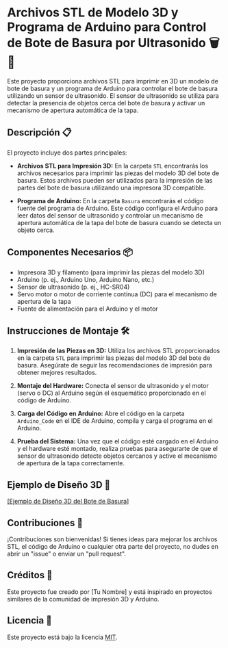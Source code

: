 # Archivos STL de Modelo 3D y Programa de Arduino para Control de Bote de Basura por Ultrasonido 🗑️📐

Este proyecto proporciona archivos STL para imprimir en 3D un modelo de bote de basura y un programa de Arduino para controlar el bote de basura utilizando un sensor de ultrasonido. El sensor de ultrasonido se utiliza para detectar la presencia de objetos cerca del bote de basura y activar un mecanismo de apertura automática de la tapa.

## Descripción 📋

El proyecto incluye dos partes principales:

- **Archivos STL para Impresión 3D:** En la carpeta `STL` encontrarás los archivos necesarios para imprimir las piezas del modelo 3D del bote de basura. Estos archivos pueden ser utilizados para la impresión de las partes del bote de basura utilizando una impresora 3D compatible.

- **Programa de Arduino:** En la carpeta `Basura` encontrarás el código fuente del programa de Arduino. Este código configura el Arduino para leer datos del sensor de ultrasonido y controlar un mecanismo de apertura automática de la tapa del bote de basura cuando se detecta un objeto cerca.

## Componentes Necesarios 📦

- Impresora 3D y filamento (para imprimir las piezas del modelo 3D)
- Arduino (p. ej., Arduino Uno, Arduino Nano, etc.)
- Sensor de ultrasonido (p. ej., HC-SR04)
- Servo motor o motor de corriente continua (DC) para el mecanismo de apertura de la tapa
- Fuente de alimentación para el Arduino y el motor

## Instrucciones de Montaje 🛠️

1. **Impresión de las Piezas en 3D:** Utiliza los archivos STL proporcionados en la carpeta `STL` para imprimir las piezas del modelo 3D del bote de basura. Asegúrate de seguir las recomendaciones de impresión para obtener mejores resultados.

2. **Montaje del Hardware:** Conecta el sensor de ultrasonido y el motor (servo o DC) al Arduino según el esquemático proporcionado en el código de Arduino.

3. **Carga del Código en Arduino:** Abre el código en la carpeta `Arduino_Code` en el IDE de Arduino, compila y carga el programa en el Arduino.

4. **Prueba del Sistema:** Una vez que el código esté cargado en el Arduino y el hardware esté montado, realiza pruebas para asegurarte de que el sensor de ultrasonido detecte objetos cercanos y active el mecanismo de apertura de la tapa correctamente.

## Ejemplo de Diseño 3D 🌟

[[Ejemplo de Diseño 3D del Bote de Basura]](https://www.youtube.com/watch?v=qE22mNhubSc)

## Contribuciones 🚀

¡Contribuciones son bienvenidas! Si tienes ideas para mejorar los archivos STL, el código de Arduino o cualquier otra parte del proyecto, no dudes en abrir un "issue" o enviar un "pull request".

## Créditos 🙌

Este proyecto fue creado por [Tu Nombre] y está inspirado en proyectos similares de la comunidad de impresión 3D y Arduino.

## Licencia 📝

Este proyecto está bajo la licencia [MIT](LICENSE).
